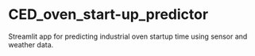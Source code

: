 # CED_oven_start-up_predictor
Streamlit app for predicting industrial oven startup time using sensor and weather data.
